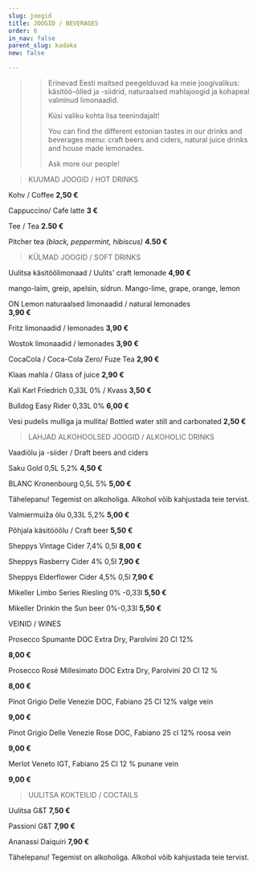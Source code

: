 ```yaml
---
slug: joogid
title: JOOGID / BEVERAGES
order: 6
in_nav: false
parent_slug: kadaka
new: false

---
```

<div class="ellipsis"></div>

> > Erinevad Eesti maitsed peegelduvad ka meie joogivalikus: käsitöö-õlled ja -siidrid, naturaalsed mahlajoogid ja kohapeal valminud limonaadid.
> >
> > Küsi valiku kohta lisa teenindajalt!
> >
> > You can find the different estonian tastes in our drinks and beverages menu: craft beers and ciders, natural juice drinks and house made lemonades.
> >
> > Ask more our people!

<div class="ellipsis"></div>

> KUUMAD JOOGID / HOT DRINKS

Kohv / Coffee **2,50 €**

Cappuccino/ Cafe latte **3 €**

Tee / Tea **2.50 €**

Pitcher tea _(black, peppermint, hibiscus)_  **4.50 €**

<div class="ellipsis"></div>

> KÜLMAD JOOGID / SOFT DRINKS

Uulitsa käsitöölimonaad / Uulits' craft lemonade **4,90 €**

<span class="koostis">mango-laim, greip, apelsin, sidrun. Mango-lime, grape, orange, lemon

ON Lemon naturaalsed limonaadid / natural lemonades  
**3,90 €**

Fritz limonaadid / lemonades **3,90 €**

Wostok limonaadid / lemonades **3,90 €**

CocaCola / Coca-Cola Zero/ Fuze Tea  **2,90 €**

Klaas mahla / Glass of juice **2,90 €**

Kali Karl Friedrich 0,33L 0% / Kvass  **3,50 €**

Bulldog Easy Rider 0,33L 0% **6,00 €**

Vesi pudelis mulliga ja mullita/ Bottled water still and carbonated  **2,50 €**

<div class="ellipsis"></div>

> LAHJAD ALKOHOOLSED JOOGID / ALKOHOLIC DRINKS

<span class="special"></span> Vaadiõlu ja -siider / Draft beers and ciders

Saku Gold 0,5L 5,2%  **4,50 €**

BLANC  Kronenbourg 0,5L 5% **5,00 €**

<span class="koostis">Tähelepanu! Tegemist on alkoholiga.  Alkohol võib kahjustada teie tervist.</span>

Valmiermuiža õlu 0,33L 5,2%  **5,00 €**

Põhjala käsitööõlu / Craft beer **5,50 €**

Sheppys Vintage Cider 7,4% 0,5l  **8,00 €**

Sheppys Rasberry Cider 4% 0,5l  **7,90 €**

Sheppys Elderflower Cider 4,5% 0,5l  **7,90 €**

Mikeller Limbo Series Riesling 0% -0,33l  **5,50 €**

Mikeller Drinkin the Sun beer 0%-0,33l  **5,50 €**

<div class="ellipsis"></div> 

VEINID / WINES

Prosecco Spumante DOC Extra Dry, Parolvini 20 Cl 12%

**8,00 €**

Prosecco Rosé Millesimato DOC Extra Dry, Parolvini 20 Cl 12 %

**8,00 €**

Pinot Grigio Delle Venezie DOC, Fabiano 25 Cl 12% valge vein

**9,00 €**

Pinot Grigio Delle Venezie Rose DOC, Fabiano 25 cl 12% roosa vein

**9,00 €**

Merlot Veneto IGT, Fabiano 25 Cl 12 % punane vein

**9,00 €**

<div class="ellipsis"></div>

> UULITSA KOKTEILID / COCTAILS

Uulitsa G&T **7,50 €**

Passioni G&T **7,90 €**

Ananassi Daiquiri **7,90 €**

<span class="koostis">Tähelepanu! Tegemist on alkoholiga. Alkohol võib kahjustada teie tervist.</span>